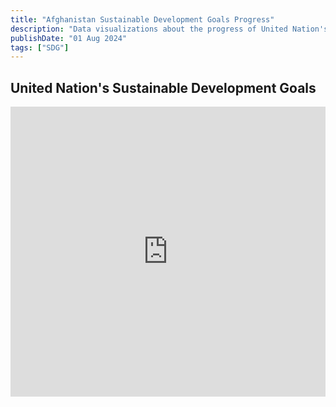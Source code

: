 ```yaml
---
title: "Afghanistan Sustainable Development Goals Progress"
description: "Data visualizations about the progress of United Nation's Sustainable Development Goals in Afghanistan"
publishDate: "01 Aug 2024"
tags: ["SDG"]
---
```



## United Nation's Sustainable Development Goals

<iframe title="The Sustainable Development Goals Scores (0 -100), 2023 vs. 2010" aria-label="Arrow Plot" id="datawrapper-chart-DtZPY" src="https://datawrapper.dwcdn.net/DtZPY/1/" scrolling="no" frameborder="0" style="width: 0; min-width: 100% !important; border: none;" height="464" data-external="1"></iframe><script type="text/javascript">!function(){"use strict";window.addEventListener("message",(function(a){if(void 0!==a.data["datawrapper-height"]){var e=document.querySelectorAll("iframe");for(var t in a.data["datawrapper-height"])for(var r=0;r<e.length;r++)if(e[r].contentWindow===a.source){var i=a.data["datawrapper-height"][t]+"px";e[r].style.height=i}}}))}();
</script>


